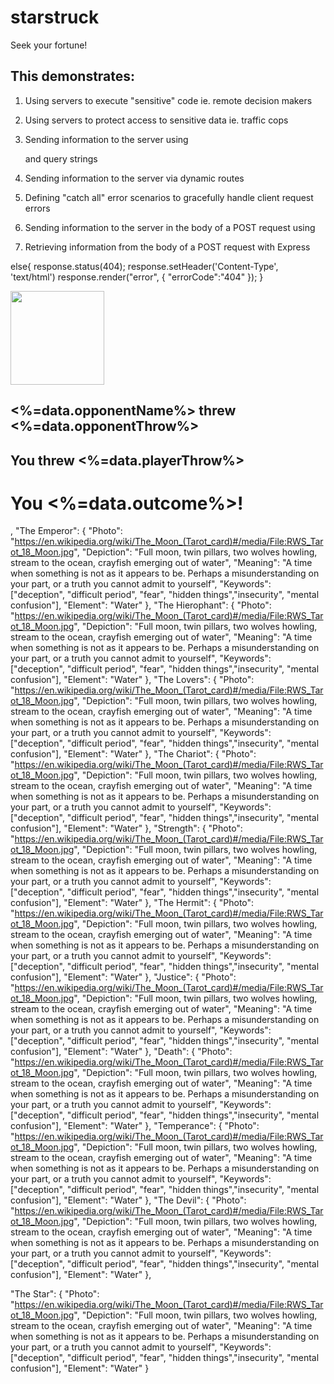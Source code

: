 # starstruck
Seek your fortune!

## This demonstrates:

1.  Using servers to execute "sensitive" code ie. remote decision makers

2.  Using servers to protect access to sensitive data ie. traffic cops

3.  Sending information to the server using <form> and query strings

4.  Sending information to the server via dynamic routes

5.  Defining "catch all" error scenarios to gracefully handle client request errors

6.  Sending information to the server in the body of a POST request using <form>

7.  Retrieving information from the body of a POST request with Express

else{
 response.status(404);
 response.setHeader('Content-Type', 'text/html')
 response.render("error", {
   "errorCode":"404"
 });
}


<img src="<%=data.opponentPhoto%>" height=150 />
<h2><%=data.opponentName%> threw <%=data.opponentThrow%></h2>
<h2>You threw <%=data.playerThrow%></h2>

<h1>You <%=data.outcome%>!</h1>

,
  "The Emperor": {
    "Photo": "https://en.wikipedia.org/wiki/The_Moon_(Tarot_card)#/media/File:RWS_Tarot_18_Moon.jpg",
    "Depiction": "Full moon, twin pillars, two wolves howling, stream to	the ocean, crayfish emerging out of water",
    "Meaning": "A time when something is not as it appears to be. Perhaps a misunderstanding on your part, or a truth you cannot admit to yourself",
    "Keywords": ["deception", "difficult period", "fear", "hidden things","insecurity", "mental confusion"],
    "Element": "Water"
  },
  "The Hierophant": {
    "Photo": "https://en.wikipedia.org/wiki/The_Moon_(Tarot_card)#/media/File:RWS_Tarot_18_Moon.jpg",
    "Depiction": "Full moon, twin pillars, two wolves howling, stream to	the ocean, crayfish emerging out of water",
    "Meaning": "A time when something is not as it appears to be. Perhaps a misunderstanding on your part, or a truth you cannot admit to yourself",
    "Keywords": ["deception", "difficult period", "fear", "hidden things","insecurity", "mental confusion"],
    "Element": "Water"
  },
  "The Lovers": {
    "Photo": "https://en.wikipedia.org/wiki/The_Moon_(Tarot_card)#/media/File:RWS_Tarot_18_Moon.jpg",
    "Depiction": "Full moon, twin pillars, two wolves howling, stream to	the ocean, crayfish emerging out of water",
    "Meaning": "A time when something is not as it appears to be. Perhaps a misunderstanding on your part, or a truth you cannot admit to yourself",
    "Keywords": ["deception", "difficult period", "fear", "hidden things","insecurity", "mental confusion"],
    "Element": "Water"
  },
  "The Chariot": {
    "Photo": "https://en.wikipedia.org/wiki/The_Moon_(Tarot_card)#/media/File:RWS_Tarot_18_Moon.jpg",
    "Depiction": "Full moon, twin pillars, two wolves howling, stream to	the ocean, crayfish emerging out of water",
    "Meaning": "A time when something is not as it appears to be. Perhaps a misunderstanding on your part, or a truth you cannot admit to yourself",
    "Keywords": ["deception", "difficult period", "fear", "hidden things","insecurity", "mental confusion"],
    "Element": "Water"
  },
  "Strength": {
    "Photo": "https://en.wikipedia.org/wiki/The_Moon_(Tarot_card)#/media/File:RWS_Tarot_18_Moon.jpg",
    "Depiction": "Full moon, twin pillars, two wolves howling, stream to	the ocean, crayfish emerging out of water",
    "Meaning": "A time when something is not as it appears to be. Perhaps a misunderstanding on your part, or a truth you cannot admit to yourself",
    "Keywords": ["deception", "difficult period", "fear", "hidden things","insecurity", "mental confusion"],
    "Element": "Water"
  },
  "The Hermit": {
    "Photo": "https://en.wikipedia.org/wiki/The_Moon_(Tarot_card)#/media/File:RWS_Tarot_18_Moon.jpg",
    "Depiction": "Full moon, twin pillars, two wolves howling, stream to	the ocean, crayfish emerging out of water",
    "Meaning": "A time when something is not as it appears to be. Perhaps a misunderstanding on your part, or a truth you cannot admit to yourself",
    "Keywords": ["deception", "difficult period", "fear", "hidden things","insecurity", "mental confusion"],
    "Element": "Water"
  },
  "Justice": {
    "Photo": "https://en.wikipedia.org/wiki/The_Moon_(Tarot_card)#/media/File:RWS_Tarot_18_Moon.jpg",
    "Depiction": "Full moon, twin pillars, two wolves howling, stream to	the ocean, crayfish emerging out of water",
    "Meaning": "A time when something is not as it appears to be. Perhaps a misunderstanding on your part, or a truth you cannot admit to yourself",
    "Keywords": ["deception", "difficult period", "fear", "hidden things","insecurity", "mental confusion"],
    "Element": "Water"
  },
  "Death": {
    "Photo": "https://en.wikipedia.org/wiki/The_Moon_(Tarot_card)#/media/File:RWS_Tarot_18_Moon.jpg",
    "Depiction": "Full moon, twin pillars, two wolves howling, stream to	the ocean, crayfish emerging out of water",
    "Meaning": "A time when something is not as it appears to be. Perhaps a misunderstanding on your part, or a truth you cannot admit to yourself",
    "Keywords": ["deception", "difficult period", "fear", "hidden things","insecurity", "mental confusion"],
    "Element": "Water"
  },
  "Temperance": {
    "Photo": "https://en.wikipedia.org/wiki/The_Moon_(Tarot_card)#/media/File:RWS_Tarot_18_Moon.jpg",
    "Depiction": "Full moon, twin pillars, two wolves howling, stream to	the ocean, crayfish emerging out of water",
    "Meaning": "A time when something is not as it appears to be. Perhaps a misunderstanding on your part, or a truth you cannot admit to yourself",
    "Keywords": ["deception", "difficult period", "fear", "hidden things","insecurity", "mental confusion"],
    "Element": "Water"
  },
  "The Devil": {
    "Photo": "https://en.wikipedia.org/wiki/The_Moon_(Tarot_card)#/media/File:RWS_Tarot_18_Moon.jpg",
    "Depiction": "Full moon, twin pillars, two wolves howling, stream to	the ocean, crayfish emerging out of water",
    "Meaning": "A time when something is not as it appears to be. Perhaps a misunderstanding on your part, or a truth you cannot admit to yourself",
    "Keywords": ["deception", "difficult period", "fear", "hidden things","insecurity", "mental confusion"],
    "Element": "Water"
  },

  "The Star": {
    "Photo": "https://en.wikipedia.org/wiki/The_Moon_(Tarot_card)#/media/File:RWS_Tarot_18_Moon.jpg",
    "Depiction": "Full moon, twin pillars, two wolves howling, stream to	the ocean, crayfish emerging out of water",
    "Meaning": "A time when something is not as it appears to be. Perhaps a misunderstanding on your part, or a truth you cannot admit to yourself",
    "Keywords": ["deception", "difficult period", "fear", "hidden things","insecurity", "mental confusion"],
    "Element": "Water"
  }
